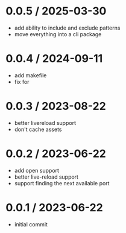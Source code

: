 # 0.0.5 / 2025-03-30

- add ability to include and exclude patterns
- move everything into a cli package

# 0.0.4 / 2024-09-11

- add makefile
- fix for <html lang='en'>

# 0.0.3 / 2023-08-22

- better livereload support
- don't cache assets

# 0.0.2 / 2023-06-22

- add open support
- better live-reload support
- support finding the next available port

# 0.0.1 / 2023-06-22

- initial commit
